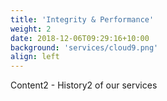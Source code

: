 ```yaml
---
title: 'Integrity & Performance'
weight: 2
date: 2018-12-06T09:29:16+10:00
background: 'services/cloud9.png'
align: left
---
```


Content2 - History2 of our services